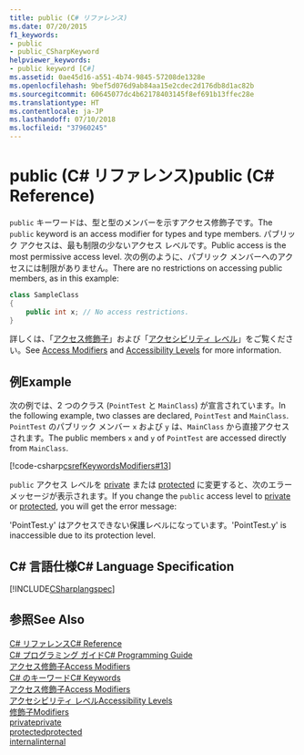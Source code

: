 ```yaml
---
title: public (C# リファレンス)
ms.date: 07/20/2015
f1_keywords:
- public
- public_CSharpKeyword
helpviewer_keywords:
- public keyword [C#]
ms.assetid: 0ae45d16-a551-4b74-9845-57208de1328e
ms.openlocfilehash: 9bef5d076d9ab84aa15e2cdec2d176db8d1ac82b
ms.sourcegitcommit: 60645077dc4b62178403145f8ef691b13ffec28e
ms.translationtype: HT
ms.contentlocale: ja-JP
ms.lasthandoff: 07/10/2018
ms.locfileid: "37960245"
---
```

# <a name="public-c-reference"></a><span data-ttu-id="58d2a-102">public (C# リファレンス)</span><span class="sxs-lookup"><span data-stu-id="58d2a-102">public (C# Reference)</span></span>
<span data-ttu-id="58d2a-103">`public` キーワードは、型と型のメンバーを示すアクセス修飾子です。</span><span class="sxs-lookup"><span data-stu-id="58d2a-103">The `public` keyword is an access modifier for types and type members.</span></span> <span data-ttu-id="58d2a-104">パブリック アクセスは、最も制限の少ないアクセス レベルです。</span><span class="sxs-lookup"><span data-stu-id="58d2a-104">Public access is the most permissive access level.</span></span> <span data-ttu-id="58d2a-105">次の例のように、パブリック メンバーへのアクセスには制限がありません。</span><span class="sxs-lookup"><span data-stu-id="58d2a-105">There are no restrictions on accessing public members, as in this example:</span></span>  
  
```csharp  
class SampleClass  
{  
    public int x; // No access restrictions.  
}  
```  
  
 <span data-ttu-id="58d2a-106">詳しくは、「[アクセス修飾子](../../../csharp/programming-guide/classes-and-structs/access-modifiers.md)」および「[アクセシビリティ レベル](../../../csharp/language-reference/keywords/accessibility-levels.md)」をご覧ください。</span><span class="sxs-lookup"><span data-stu-id="58d2a-106">See [Access Modifiers](../../../csharp/programming-guide/classes-and-structs/access-modifiers.md) and [Accessibility Levels](../../../csharp/language-reference/keywords/accessibility-levels.md) for more information.</span></span>  
  
## <a name="example"></a><span data-ttu-id="58d2a-107">例</span><span class="sxs-lookup"><span data-stu-id="58d2a-107">Example</span></span>  
 <span data-ttu-id="58d2a-108">次の例では、2 つのクラス (`PointTest` と `MainClass`) が宣言されています。</span><span class="sxs-lookup"><span data-stu-id="58d2a-108">In the following example, two classes are declared, `PointTest` and `MainClass`.</span></span> <span data-ttu-id="58d2a-109">`PointTest` のパブリック メンバー `x` および `y` は、`MainClass` から直接アクセスされます。</span><span class="sxs-lookup"><span data-stu-id="58d2a-109">The public members `x` and `y` of `PointTest` are accessed directly from `MainClass`.</span></span>  
  
 [!code-csharp[csrefKeywordsModifiers#13](../../../csharp/language-reference/keywords/codesnippet/CSharp/public_1.cs)]  
  
 <span data-ttu-id="58d2a-110">`public` アクセス レベルを [private](../../../csharp/language-reference/keywords/private.md) または [protected](../../../csharp/language-reference/keywords/protected.md) に変更すると、次のエラー メッセージが表示されます。</span><span class="sxs-lookup"><span data-stu-id="58d2a-110">If you change the `public` access level to [private](../../../csharp/language-reference/keywords/private.md) or [protected](../../../csharp/language-reference/keywords/protected.md), you will get the error message:</span></span>  
  
 <span data-ttu-id="58d2a-111">'PointTest.y' はアクセスできない保護レベルになっています。</span><span class="sxs-lookup"><span data-stu-id="58d2a-111">'PointTest.y' is inaccessible due to its protection level.</span></span>  
  
## <a name="c-language-specification"></a><span data-ttu-id="58d2a-112">C# 言語仕様</span><span class="sxs-lookup"><span data-stu-id="58d2a-112">C# Language Specification</span></span>  
 [!INCLUDE[CSharplangspec](~/includes/csharplangspec-md.md)]  
  
## <a name="see-also"></a><span data-ttu-id="58d2a-113">参照</span><span class="sxs-lookup"><span data-stu-id="58d2a-113">See Also</span></span>  
 [<span data-ttu-id="58d2a-114">C# リファレンス</span><span class="sxs-lookup"><span data-stu-id="58d2a-114">C# Reference</span></span>](../../../csharp/language-reference/index.md)  
 [<span data-ttu-id="58d2a-115">C# プログラミング ガイド</span><span class="sxs-lookup"><span data-stu-id="58d2a-115">C# Programming Guide</span></span>](../../../csharp/programming-guide/index.md)  
 [<span data-ttu-id="58d2a-116">アクセス修飾子</span><span class="sxs-lookup"><span data-stu-id="58d2a-116">Access Modifiers</span></span>](../../../csharp/programming-guide/classes-and-structs/access-modifiers.md)  
 [<span data-ttu-id="58d2a-117">C# のキーワード</span><span class="sxs-lookup"><span data-stu-id="58d2a-117">C# Keywords</span></span>](../../../csharp/language-reference/keywords/index.md)  
 [<span data-ttu-id="58d2a-118">アクセス修飾子</span><span class="sxs-lookup"><span data-stu-id="58d2a-118">Access Modifiers</span></span>](../../../csharp/language-reference/keywords/access-modifiers.md)  
 [<span data-ttu-id="58d2a-119">アクセシビリティ レベル</span><span class="sxs-lookup"><span data-stu-id="58d2a-119">Accessibility Levels</span></span>](../../../csharp/language-reference/keywords/accessibility-levels.md)  
 [<span data-ttu-id="58d2a-120">修飾子</span><span class="sxs-lookup"><span data-stu-id="58d2a-120">Modifiers</span></span>](../../../csharp/language-reference/keywords/modifiers.md)  
 [<span data-ttu-id="58d2a-121">private</span><span class="sxs-lookup"><span data-stu-id="58d2a-121">private</span></span>](../../../csharp/language-reference/keywords/private.md)  
 [<span data-ttu-id="58d2a-122">protected</span><span class="sxs-lookup"><span data-stu-id="58d2a-122">protected</span></span>](../../../csharp/language-reference/keywords/protected.md)  
 [<span data-ttu-id="58d2a-123">internal</span><span class="sxs-lookup"><span data-stu-id="58d2a-123">internal</span></span>](../../../csharp/language-reference/keywords/internal.md)
